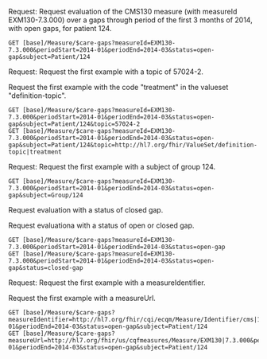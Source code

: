 
Request: Request evaluation of the CMS130 measure (with measureId EXM130-7.3.000) over a gaps through period of the first 3 months of 2014, with open gaps, for patient 124.
~~~
GET [base]/Measure/$care-gaps?measureId=EXM130-7.3.000&periodStart=2014-01&periodEnd=2014-03&status=open-gap&subject=Patient/124
~~~
Request: Request the first example with a topic of 57024-2.

Request the first example with the code "treatment" in the valueset "definition-topic".
~~~
GET [base]/Measure/$care-gaps?measureId=EXM130-7.3.000&periodStart=2014-01&periodEnd=2014-03&status=open-gap&subject=Patient/124&topic=57024-2
GET [base]/Measure/$care-gaps?measureId=EXM130-7.3.000&periodStart=2014-01&periodEnd=2014-03&status=open-gap&subject=Patient/124&topic=http://hl7.org/fhir/ValueSet/definition-topic|treatment
~~~
Request: Request the first example with a subject of group 124.
~~~
GET [base]/Measure/$care-gaps?measureId=EXM130-7.3.000&periodStart=2014-01&periodEnd=2014-03&status=open-gap&subject=Group/124
~~~
Request evaluation with a status of closed gap.

Request evaluationa with a status of open or closed gap.
~~~
GET [base]/Measure/$care-gaps?measureId=EXM130-7.3.000&periodStart=2014-01&periodEnd=2014-03&status=open-gap
GET [base]/Measure/$care-gaps?measureId=EXM130-7.3.000&periodStart=2014-01&periodEnd=2014-03&status=open-gap&status=closed-gap
~~~
Request: Request the first example with a measureIdentifier.

Request the first example with a measureUrl.
~~~
GET [base]/Measure/$care-gaps?measureIdentifier=http://hl7.org/fhir/cqi/ecqm/Measure/Identifier/cms|130&periodStart=2014-01&periodEnd=2014-03&status=open-gap&subject=Patient/124
GET [base]/Measure/$care-gaps?measureUrl=http://hl7.org/fhir/us/cqfmeasures/Measure/EXM130|7.3.000&periodStart=2014-01&periodEnd=2014-03&status=open-gap&subject=Patient/124
~~~